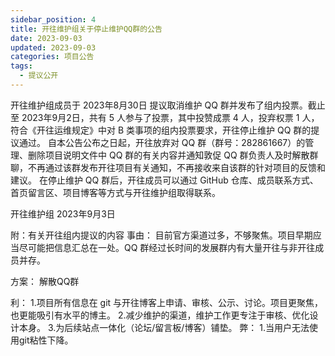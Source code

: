 ```yaml
---
sidebar_position: 4
title: 开往维护组关于停止维护QQ群的公告
date: 2023-09-03
updated: 2023-09-03
categories: 项目公告
tags:
  - 提议公开
---
```


开往维护组成员于 2023年8月30日 提议取消维护 QQ 群并发布了组内投票。截止至 2023年9月2日，共有 5 人参与了投票，其中投赞成票 4 人，投弃权票 1 人，符合《开往运维规定》中对 B 类事项的组内投票要求，开往停止维护 QQ 群的提议通过。
自本公告公布之日起，开往放弃对 QQ 群（群号：282861667）的管理、删除项目说明文件中 QQ 群的有关内容并通知敦促 QQ 群负责人及时解散群聊，不再通过该群发布开往项目有关通知，不再接收来自该群的针对项目的反馈和建议。
在停止维护 QQ 群后，开往成员可以通过 GitHub 仓库、成员联系方式、首页留言区、项目博客等方式与开往维护组取得联系。

开往维护组
2023年9月3日

附：有关开往组内提议的内容
事由：
目前官方渠道过多，不够聚焦。项目早期应当尽可能把信息汇总在一处。QQ 群经过长时间的发展群内有大量开往与非开往成员并存。

方案：
解散QQ群

利：
1.项目所有信息在 git 与开往博客上申请、审核、公示、讨论。项目更聚焦，也更能吸引有水平的博主。
2.减少维护的渠道，维护工作更专注于审核、优化设计本身。
3.为后续站点一体化（论坛/留言板/博客）铺垫。
弊：
1.当用户无法使用git粘性下降。
